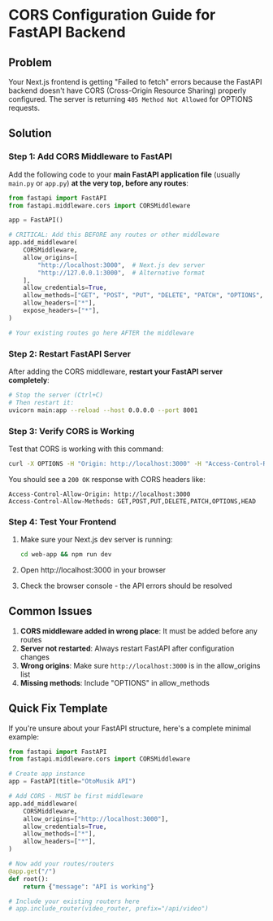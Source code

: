 # CORS Configuration Guide for FastAPI Backend

## Problem
Your Next.js frontend is getting "Failed to fetch" errors because the FastAPI backend doesn't have CORS (Cross-Origin Resource Sharing) properly configured. The server is returning `405 Method Not Allowed` for OPTIONS requests.

## Solution

### Step 1: Add CORS Middleware to FastAPI

Add the following code to your **main FastAPI application file** (usually `main.py` or `app.py`) **at the very top, before any routes**:

```python
from fastapi import FastAPI
from fastapi.middleware.cors import CORSMiddleware

app = FastAPI()

# CRITICAL: Add this BEFORE any routes or other middleware
app.add_middleware(
    CORSMiddleware,
    allow_origins=[
        "http://localhost:3000",  # Next.js dev server
        "http://127.0.0.1:3000",  # Alternative format
    ],
    allow_credentials=True,
    allow_methods=["GET", "POST", "PUT", "DELETE", "PATCH", "OPTIONS", "HEAD"],
    allow_headers=["*"],
    expose_headers=["*"],
)

# Your existing routes go here AFTER the middleware
```

### Step 2: Restart FastAPI Server

After adding the CORS middleware, **restart your FastAPI server completely**:

```bash
# Stop the server (Ctrl+C)
# Then restart it:
uvicorn main:app --reload --host 0.0.0.0 --port 8001
```

### Step 3: Verify CORS is Working

Test that CORS is working with this command:

```bash
curl -X OPTIONS -H "Origin: http://localhost:3000" -H "Access-Control-Request-Method: GET" http://localhost:8001/api/video/videos/count
```

You should see a `200 OK` response with CORS headers like:
```
Access-Control-Allow-Origin: http://localhost:3000
Access-Control-Allow-Methods: GET,POST,PUT,DELETE,PATCH,OPTIONS,HEAD
```

### Step 4: Test Your Frontend

1. Make sure your Next.js dev server is running:
   ```bash
   cd web-app && npm run dev
   ```

2. Open http://localhost:3000 in your browser

3. Check the browser console - the API errors should be resolved

## Common Issues

1. **CORS middleware added in wrong place**: It must be added before any routes
2. **Server not restarted**: Always restart FastAPI after configuration changes  
3. **Wrong origins**: Make sure `http://localhost:3000` is in the allow_origins list
4. **Missing methods**: Include "OPTIONS" in allow_methods

## Quick Fix Template

If you're unsure about your FastAPI structure, here's a complete minimal example:

```python
from fastapi import FastAPI
from fastapi.middleware.cors import CORSMiddleware

# Create app instance
app = FastAPI(title="OtoMusik API")

# Add CORS - MUST be first middleware
app.add_middleware(
    CORSMiddleware,
    allow_origins=["http://localhost:3000"],
    allow_credentials=True,
    allow_methods=["*"],
    allow_headers=["*"],
)

# Now add your routes/routers
@app.get("/")
def root():
    return {"message": "API is working"}

# Include your existing routers here
# app.include_router(video_router, prefix="/api/video")
```